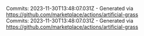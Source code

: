 Commits: 2023-11-30T13:48:07.031Z - Generated via https://github.com/marketplace/actions/artificial-grass
<br>
Commits: 2023-11-30T13:48:07.031Z - Generated via https://github.com/marketplace/actions/artificial-grass
<br>
